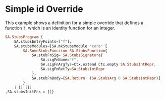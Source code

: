 # Simple id Override

This example shows a definition for a simple override that defines a function `f`, which is an identity function for an integer.

```haskell
SA.StubsProgram {
    SA.stubsEntryPoints=["f"],
    SA.stubsModules=[SA.mkStubsModule "core" [
        SA.SomeStubsFunction SA.StubsFunction{
            SA.stubFnSig= SA.StubsSignature{
                SA.sigFnName="f",
                SA.sigFnArgTys=Ctx.extend Ctx.empty SA.StubsIntRepr,
                SA.sigFnRetTy=SA.StubsIntRepr
            },
            SA.stubFnBody=[SA.Return  (SA.StubsArg 0 SA.StubsIntRepr)]
        }
    ] [] []]
,SA.stubsInitFns = []}
```